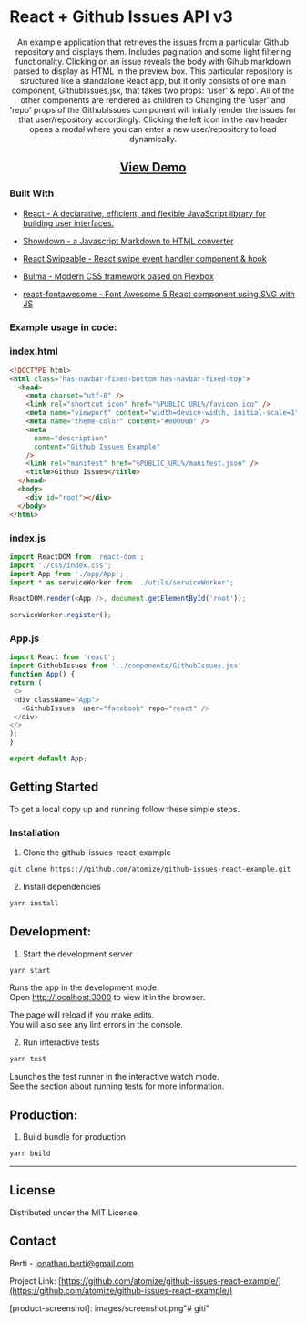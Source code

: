 # React + Github Issues API v3


  <p align="center">
    An example application that retrieves the issues from a particular Github repository and displays them. Includes pagination and some light filtering functionality. Clicking on an issue reveals the body with Gihub markdown parsed to display as HTML in the preview box. This particular repository is structured like a standalone React app, but it only consists of one main component, GithubIssues.jsx, that takes two props: 'user' & repo'. All of the other components are rendered as children to Changing the 'user' and 'repo' props of the GithubIssues component will initally render the issues for that user/repository accordingly. Clicking the left icon in the nav header opens a modal where you can enter a new user/repository to load dynamically.</p>
    

    
  <a href="https://atomize.github.io/github-issues-react-example/"><h2 align="center">View Demo</h2></a>


### Built With

* [React - A declarative, efficient, and flexible JavaScript library for building user interfaces.](https://github.com/facebook/react)

* [Showdown - a Javascript Markdown to HTML converter](https://github.com/showdownjs/showdown)

* [React Swipeable - React swipe event handler component & hook](https://github.com/dogfessional/react-swipeable)

* [Bulma - Modern CSS framework based on Flexbox](https://github.com/jgthms/bulma)

* [react-fontawesome - Font Awesome 5 React component using SVG with JS](https://github.com/FortAwesome/react-fontawesome)



### Example usage in code:
### index.html
```html
<!DOCTYPE html>
<html class="has-navbar-fixed-bottom has-navbar-fixed-top">
  <head>
    <meta charset="utf-8" />
    <link rel="shortcut icon" href="%PUBLIC_URL%/favicon.ico" />
    <meta name="viewport" content="width=device-width, initial-scale=1" />
    <meta name="theme-color" content="#000000" />
    <meta
      name="description"
      content="Github Issues Example"
    />
    <link rel="manifest" href="%PUBLIC_URL%/manifest.json" />
    <title>Github Issues</title>
  </head>
  <body>
    <div id="root"></div>
  </body>
</html>

```
### index.js
```js
import ReactDOM from 'react-dom';
import './css/index.css';
import App from './app/App';
import * as serviceWorker from './utils/serviceWorker';

ReactDOM.render(<App />, document.getElementById('root'));

serviceWorker.register();

```
  ### App.js
   ```js
   import React from 'react';
import GithubIssues from '../components/GithubIssues.jsx'
function App() {
  return (
    <>
    <div className="App">   
      <GithubIssues  user="facebook" repo="react" />
    </div>
  </>
  );
}

export default App;
  ```





<!-- GETTING STARTED -->
## Getting Started

To get a local copy up and running follow these simple steps.


### Installation
 
1. Clone the github-issues-react-example

```sh
git clone https:://github.com/atomize/github-issues-react-example.git
```

2. Install dependencies

```sh
yarn install
```

<!-- USAGE EXAMPLES -->
## Development:
1. Start the development server
```sh
yarn start
```
Runs the app in the development mode.<br>
Open [http://localhost:3000](http://localhost:3000) to view it in the browser.

The page will reload if you make edits.<br>
You will also see any lint errors in the console.

2. Run interactive tests
```sh
yarn test
```
Launches the test runner in the interactive watch mode.<br>
See the section about [running tests](https://facebook.github.io/create-react-app/docs/running-tests) for more information.


## Production:
1. Build bundle for production
```sh
yarn build
```

---
<!-- LICENSE -->
## License

Distributed under the MIT License.

<!-- CONTACT -->
## Contact

Berti - jonathan.berti@gmail.com

Project Link: [https://github.com/atomize/github-issues-react-example/](https://github.com/atomize/github-issues-react-example/)






<!-- MARKDOWN LINKS & IMAGES -->
<!-- https://www.markdownguide.org/basic-syntax/#reference-style-links -->

[product-screenshot]: images/screenshot.png"# giti" 

